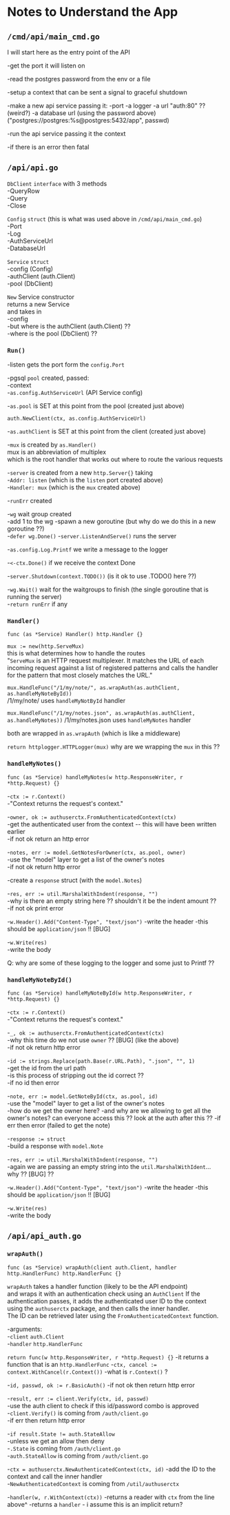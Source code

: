 # Notes to Understand the App

## `/cmd/api/main_cmd.go`

I will start here as the entry point of the API

-get the port it will listen on

-read the postgres password from the env or a file

-setup a context that can be sent a signal to graceful shutdown

-make a new api service
passing it:
-port
-a logger
-a url "auth:80" ?? (weird?)
-a database url (using the password above) ("postgres://postgres:%s@postgres:5432/app", passwd)

-run the api service passing it the context

-if there is an error then fatal

## `/api/api.go`

`DbClient` `interface` with 3 methods  
-QueryRow  
-Query  
-Close

`Config` `struct` (this is what was used above in `/cmd/api/main_cmd.go`)  
-Port  
-Log  
-AuthServiceUrl  
-DatabaseUrl

`Service` `struct`  
-config (Config)  
-authClient (auth.Client)  
-pool (DbClient)

`New` Service constructor  
returns a new Service  
and takes in  
-config  
-but where is the authClient (auth.Client) ??  
-where is the pool (DbClient) ??

### `Run()`

-listen gets the port form the `config.Port`

-pgsql `pool` created, passed:  
-context  
-`as.config.AuthServiceUrl` (API Service config)

-`as.pool` is SET at this point from the pool (created just above)

`auth.NewClient(ctx, as.config.AuthServiceUrl)`

-`as.authClient` is SET at this point from the client (created just above)

-`mux` is created by `as.Handler()`  
mux is an abbreviation of multiplex  
which is the root handler that works out where to route the various requests

-`server` is created from a new `http.Server{}` taking  
-`Addr: listen` (which is the `listen` port created above)  
-`Handler: mux` (which is the `mux` created above)

-`runErr` created

-`wg` wait group created  
-add 1 to the wg
-spawn a new goroutine (but why do we do this in a new goroutine ??)  
-`defer wg.Done()` -`server.ListenAndServe()` runs the server

-`as.config.Log.Printf` we write a message to the logger

-`<-ctx.Done()` if we receive the context Done

-`server.Shutdown(context.TODO())` (is it ok to use .TODO() here ??)

-`wg.Wait()` wait for the waitgroups to finish (the single goroutine that is running the server)  
-`return runErr` if any

### `Handler()`

`func (as *Service) Handler() http.Handler {}`

`mux := new(http.ServeMux)`  
this is what determines how to handle the routes  
"`ServeMux` is an HTTP request multiplexer. It matches the URL of each incoming request against a list of registered patterns and calls the handler for the pattern that most closely matches the URL."

`mux.HandleFunc("/1/my/note/", as.wrapAuth(as.authClient, as.handleMyNoteById))`  
/1/my/note/ uses `handleMyNotById` handler

`mux.HandleFunc("/1/my/notes.json", as.wrapAuth(as.authClient, as.handleMyNotes))`
/1/my/notes.json uses `handleMyNotes` handler

both are wrapped in `as.wrapAuth` (which is like a middleware)

`return httplogger.HTTPLogger(mux)` why are we wrapping the `mux` in this ??

### `handleMyNotes()`

`func (as *Service) handleMyNotes(w http.ResponseWriter, r *http.Request) {}`

-`ctx := r.Context()`  
-"Context returns the request's context."

-`owner, ok := authuserctx.FromAuthenticatedContext(ctx)`  
-get the authenticated user from the context -- this will have been written earlier  
-if not ok return an http error

-`notes, err := model.GetNotesForOwner(ctx, as.pool, owner)`  
-use the "model" layer to get a list of the owner's notes  
-if not ok return http error

-create a `response` struct (with the `model.Notes`)

-`res, err := util.MarshalWithIndent(response, "")`  
-why is there an empty string here ?? shouldn't it be the indent amount ??  
-if not ok print error

-`w.Header().Add("Content-Type", "text/json")`
-write the header
-this should be `application/json` !! [BUG]

-`w.Write(res)`  
-write the body

Q: why are some of these logging to the logger and some just to Printf ??

### `handleMyNoteById()`

`func (as *Service) handleMyNoteById(w http.ResponseWriter, r *http.Request) {}`

-`ctx := r.Context()`  
-"Context returns the request's context."

-`_, ok := authuserctx.FromAuthenticatedContext(ctx)`  
-why this time do we not use `owner` ?? [BUG] (like the above)  
-if not ok return http error

-`id := strings.Replace(path.Base(r.URL.Path), ".json", "", 1)`  
-get the id from the url path  
-is this process of stripping out the id correct ??  
-if no id then error

-`note, err := model.GetNoteById(ctx, as.pool, id)`  
-use the "model" layer to get a list of the owner's notes  
-how do we get the owner here?
-and why are we allowing to get all the owner's notes? can everyone access this ?? look at the auth after this ??
-if err then error (failed to get the note)

-`response := struct`  
-build a response with `model.Note`

-`res, err := util.MarshalWithIndent(response, "")`  
-again we are passing an empty string into the `util.MarshalWithIdent`... why ?? [BUG] ??

-`w.Header().Add("Content-Type", "text/json")`
-write the header
-this should be `application/json` !! [BUG]

-`w.Write(res)`  
-write the body

## `/api/api_auth.go`

### `wrapAuth()`

`func (as *Service) wrapAuth(client auth.Client, handler http.HandlerFunc) http.HandlerFunc {}`

`wrapAuth` takes a handler function (likely to be the API endpoint)  
and wraps it with an authentication check using an `AuthClient`
If the authentication passes, it adds the authenticated user ID to the context  
using the `authuserctx` package, and then calls the inner handler.  
The ID can be retrieved later using the `FromAuthenticatedContext` function.

-arguments:  
-`client` `auth.Client`  
-`handler` `http.HandlerFunc`

`return func(w http.ResponseWriter, r *http.Request) {}`
-it returns a function that is an `http.HandlerFunc` -`ctx, cancel := context.WithCancel(r.Context())`
-what is `r.Context()` ?

-`id, passwd, ok := r.BasicAuth()`
-if not ok then return http error

-`result, err := client.Verify(ctx, id, passwd)`  
-use the auth client to check if this id/password combo is approved  
-`client.Verify()` is coming from `/auth/client.go`  
-if err then return http error

-`if result.State != auth.StateAllow`  
-unless we get an allow then deny  
-`.State` is coming from `/auth/client.go`  
-`auth.StateAllow` is coming from `/auth/client.go`

-`ctx = authuserctx.NewAuthenticatedContext(ctx, id)`
-add the ID to the context and call the inner handler  
-`NewAuthenticatedContext` is coming from `/util/authuserctx`

-`handler(w, r.WithContext(ctx))`
-returns a reader with `ctx` from the line above^
-returns a `handler` - i assume this is an implicit return?
